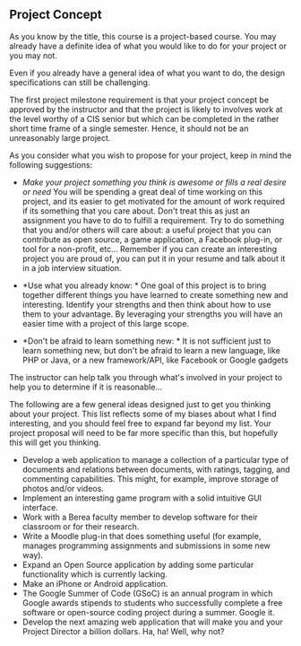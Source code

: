 ## Project Concept

As you know by the title, this course is a project-based course. You may already have a definite idea of what you would like to do
for your project or you may not.

Even if you already have a general idea of what you want to do,
the design specifications can still be challenging.

The first project milestone requirement is that your project concept
be approved by the instructor and that the project is likely to involves work
at the level worthy of a CIS senior but which can be completed in the
rather short time frame of a single semester.
Hence, it should not be an unreasonably large project.

As you consider what you wish to propose for your project,
keep in mind the following suggestions:

- *Make your project something you think is awesome or fills a real desire
or need*
You will be spending a great deal of time working on this project,
and its easier to get motivated for the amount of work required if its something
that you care about. Don't treat this as just an assignment
you have to do to fulfill a requirement.
Try to do something that you and/or others will care about:
a useful project that you can contribute as open source, a game application,
a Facebook plug-in, or tool for a non-profit, etc...
Remember if you can create an interesting project you are proud of,
you can put it in your resume and talk about it in a job interview situation.

- *Use what you already know: *
One goal of this project is to bring together different things you have
learned to create something new and interesting.
Identify your strengths and then think about how to use them to your advantage.  By leveraging your strengths you will have an easier time with a project of this large scope.

- *Don't be afraid to learn something new: *
It is not sufficient just to learn something new, but
don't be afraid to learn a new language, like PHP or Java,
or a new framework/API, like Facebook or Google gadgets

The instructor can help talk you through what's involved in your project
to help you to determine if it is reasonable…

The following are a few  general ideas designed just to get you thinking about your project.
This list reflects some of my biases about what I find interesting,
and you should feel free to expand far beyond my list.
Your project proposal will need to be far more specific than this,
but hopefully this will get you thinking.

- Develop a web application to manage a collection of a particular type of documents and relations between documents, with ratings, tagging, and commenting capabilities.  This might, for example, improve storage of photos and/or videos.
- Implement an interesting game program with a solid intuitive GUI interface.
- Work with a Berea faculty member to develop software for their classroom or for their research.
- Write a Moodle plug-in that does something useful (for example, manages programming assignments and submissions in some new way).
- Expand an Open Source application by adding some particular functionality which is currently lacking.
- Make an iPhone or Android application.
- The Google Summer of Code (GSoC) is an annual program in which Google
awards stipends to students who successfully complete a free software or
open-source coding project during a summer. Google it.
- Develop the next amazing web application that will make you and your Project Director a billion dollars. Ha, ha!  Well, why not?
